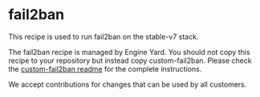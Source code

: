 # fail2ban

This recipe is used to run fail2ban on the stable-v7 stack.

The fail2ban recipe is managed by Engine Yard. You should not copy this recipe to your repository but instead copy custom-fail2ban. Please check the [custom-fail2ban readme](../../custom-cookbooks/fail2ban/cookbooks/custom-fail2ban) for the complete instructions.

We accept contributions for changes that can be used by all customers.
